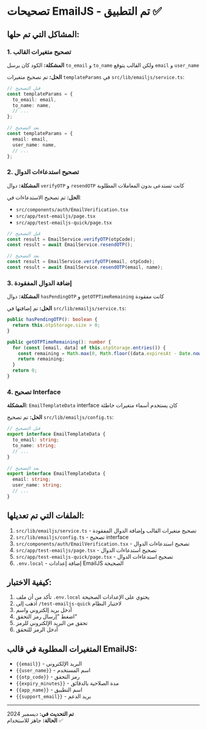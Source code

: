 # تصحيحات EmailJS - تم التطبيق ✅

## المشاكل التي تم حلها:

### 1. تصحيح متغيرات القالب
**المشكلة:** الكود كان يرسل `to_email` و `to_name` ولكن القالب يتوقع `email` و `user_name`

**الحل:** تم تصحيح متغيرات `templateParams` في `src/lib/emailjs/service.ts`:
```typescript
// قبل التصحيح
const templateParams = {
  to_email: email,
  to_name: name,
  // ...
};

// بعد التصحيح
const templateParams = {
  email: email,
  user_name: name,
  // ...
};
```

### 2. تصحيح استدعاءات الدوال
**المشكلة:** دوال `verifyOTP` و `resendOTP` كانت تستدعى بدون المعاملات المطلوبة

**الحل:** تم تصحيح الاستدعاءات في:
- `src/components/auth/EmailVerification.tsx`
- `src/app/test-emailjs/page.tsx`
- `src/app/test-emailjs-quick/page.tsx`

```typescript
// قبل التصحيح
const result = EmailService.verifyOTP(otpCode);
const result = await EmailService.resendOTP();

// بعد التصحيح
const result = EmailService.verifyOTP(email, otpCode);
const result = await EmailService.resendOTP(email, name);
```

### 3. إضافة الدوال المفقودة
**المشكلة:** دوال `hasPendingOTP` و `getOTPTimeRemaining` كانت مفقودة

**الحل:** تم إضافتها في `src/lib/emailjs/service.ts`:
```typescript
public hasPendingOTP(): boolean {
  return this.otpStorage.size > 0;
}

public getOTPTimeRemaining(): number {
  for (const [email, data] of this.otpStorage.entries()) {
    const remaining = Math.max(0, Math.floor((data.expiresAt - Date.now()) / 1000));
    return remaining;
  }
  return 0;
}
```

### 4. تصحيح Interface
**المشكلة:** `EmailTemplateData` interface كان يستخدم أسماء متغيرات خاطئة

**الحل:** تم تصحيح `src/lib/emailjs/config.ts`:
```typescript
// قبل التصحيح
export interface EmailTemplateData {
  to_email: string;
  to_name: string;
  // ...
}

// بعد التصحيح
export interface EmailTemplateData {
  email: string;
  user_name: string;
  // ...
}
```

## الملفات التي تم تعديلها:

1. `src/lib/emailjs/service.ts` - تصحيح متغيرات القالب وإضافة الدوال المفقودة
2. `src/lib/emailjs/config.ts` - تصحيح interface
3. `src/components/auth/EmailVerification.tsx` - تصحيح استدعاءات الدوال
4. `src/app/test-emailjs/page.tsx` - تصحيح استدعاءات الدوال
5. `src/app/test-emailjs-quick/page.tsx` - تصحيح استدعاءات الدوال
6. `.env.local` - إضافة إعدادات EmailJS الصحيحة

## كيفية الاختبار:

1. تأكد من أن ملف `.env.local` يحتوي على الإعدادات الصحيحة
2. اذهب إلى `/test-emailjs-quick` لاختبار النظام
3. أدخل بريد إلكتروني واسم
4. اضغط "إرسال رمز التحقق"
5. تحقق من البريد الإلكتروني للرمز
6. أدخل الرمز للتحقق

## المتغيرات المطلوبة في قالب EmailJS:

- `{{email}}` - البريد الإلكتروني
- `{{user_name}}` - اسم المستخدم
- `{{otp_code}}` - رمز التحقق
- `{{expiry_minutes}}` - مدة الصلاحية بالدقائق
- `{{app_name}}` - اسم التطبيق
- `{{support_email}}` - بريد الدعم

---

**تم التحديث في:** ديسمبر 2024  
**الحالة:** جاهز للاستخدام ✅ 